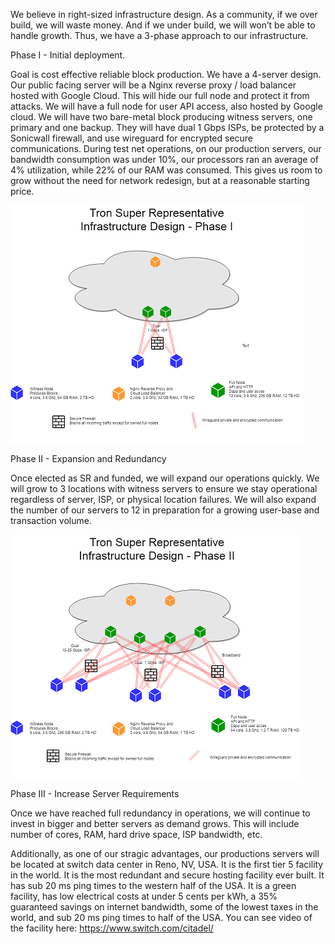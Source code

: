 We believe in right-sized infrastructure design.   As a community, if we over build, we will waste money.  And if we under build, we will won’t be able to handle growth. Thus, we have a 3-phase approach to our infrastructure.

Phase I -  Initial deployment.  

Goal is cost effective reliable block production.  We have a 4-server design.  Our public facing server will be a Nginx reverse proxy / load balancer hosted with Google Cloud.  This will hide our full node and protect it from attacks. We will have a full node for user API access, also hosted by Google cloud.  We will have two bare-metal block producing witness servers, one primary and one backup. They will have dual 1 Gbps ISPs, be protected by a Sonicwall firewall, and use wireguard for encrypted secure communications.
During test net operations, on our production servers, our bandwidth consumption was under 10%, our processors ran an average of 4% utilization, while 22% of our RAM was consumed. This gives us room to grow without the need for network redesign, but at a reasonable starting price.

![](https://github.com/Pythagoras51213/tronsr-template/blob/master/Tron%20Phase%20I%2050.png)

Phase II -  Expansion and Redundancy  

Once elected as SR and funded, we will expand our operations quickly.  We will grow to 3 locations with witness servers to ensure we stay operational regardless of server, ISP, or physical location failures.  We will also expand the number of our servers to 12 in preparation for a growing user-base and transaction volume.

![](https://github.com/Pythagoras51213/tronsr-template/blob/master/Tron%20Phase%20II%20-50.png)

Phase III -  Increase Server Requirements

Once we have reached full redundancy in operations, we will continue to invest in bigger and better servers as demand grows.  This will include number of cores, RAM, hard drive space, ISP bandwidth, etc.


Additionally, as one of our stragic advantages, our productions servers will be located at switch data center in Reno, NV, USA. It is the first tier 5 facility in the world. It is the most redundant and secure hosting facility ever built. It has sub 20 ms ping times to the western half of the USA. It is a green facility, has low electrical costs at under 5 cents per kWh, a 35% guaranteed savings on internet bandwidth, some of the lowest taxes in the world, and sub 20 ms ping times to half of the USA.
You can see video of the facility here: https://www.switch.com/citadel/
